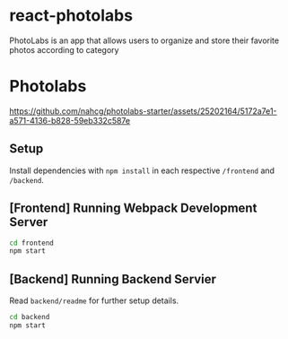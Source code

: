 # react-photolabs

PhotoLabs is an app that allows users to organize and store their favorite photos according to category

# Photolabs
https://github.com/nahcg/photolabs-starter/assets/25202164/5172a7e1-a571-4136-b828-59eb332c587e



## Setup

Install dependencies with `npm install` in each respective `/frontend` and `/backend`.

## [Frontend] Running Webpack Development Server
```sh
cd frontend
npm start
```

## [Backend] Running Backend Servier

Read `backend/readme` for further setup details.

```sh
cd backend
npm start
```
